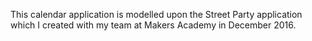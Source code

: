 This calendar application is modelled upon the Street Party application which I created with my team at Makers Academy in December 2016.
